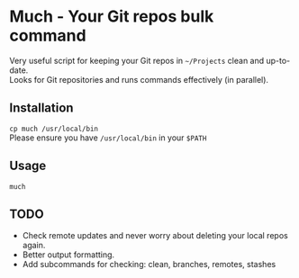 # Much - Your Git repos bulk command
Very useful script for keeping your Git repos in `~/Projects` clean and up-to-date.  
Looks for Git repositories and runs commands effectively (in parallel).

## Installation
`cp much /usr/local/bin`  
Please ensure you have `/usr/local/bin` in your `$PATH`

## Usage
`much`

## TODO
- Check remote updates and never worry about deleting your local repos again.
- Better output formatting.
- Add subcommands for checking: clean, branches, remotes, stashes
